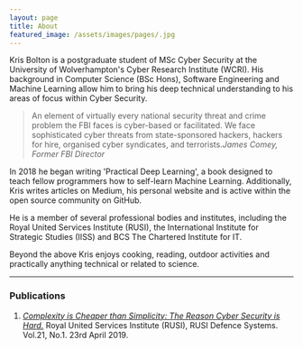 ```yaml
---
layout: page
title: About
featured_image: /assets/images/pages/.jpg
---
```


Kris Bolton is a postgraduate student of MSc Cyber Security at the University of Wolverhampton's Cyber Research Institute (WCRI). His background in Computer Science (BSc Hons), Software Engineering and Machine Learning allow him to bring his deep technical understanding to his areas of focus within Cyber Security.

>An element of virtually every national security threat and crime problem the FBI faces is cyber-based or facilitated. We face sophisticated cyber threats from state-sponsored hackers, hackers for hire, organised cyber syndicates, and terrorists.<cite>James Comey, Former FBI Director</cite>

In 2018 he began writing 'Practical Deep Learning', a book designed to teach fellow programmers how to self-learn Machine Learning. Additionally, Kris writes articles on Medium, his personal website and is active within the open source community on GitHub.

He is a member of several professional bodies and institutes, including the Royal United Services Institute (RUSI), the International Institute for Strategic Studies (IISS) and BCS The Chartered Institute for IT.

Beyond the above Kris enjoys cooking, reading, outdoor activities and practically anything technical or related to science.

---

### Publications

1. _[Complexity is Cheaper than Simplicity: The Reason Cyber Security is Hard.](https://rusi.org/publication/rusi-defence-systems/complexity-cheaper-simplicity-reason-cyber-security-hard)_
Royal United Services Institute (RUSI), RUSI Defence Systems. Vol.21, No.1. 23rd April 2019.